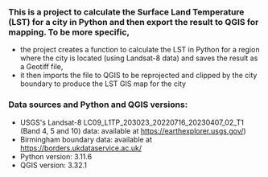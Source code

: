 ### This is a project to calculate the Surface Land Temperature (LST) for a city in Python and then export the result to QGIS for mapping. To be more specific,
- the project creates a function to calculate the LST in Python for a region where the city is located (using Landsat-8 data) and saves the result as a Geotiff file,
- it then imports the file to QGIS to be reprojected and clipped by the city boundary to produce the LST GIS map for the city


### Data sources and Python and QGIS versions:

- USGS's Landsat-8 LC09_L1TP_203023_20220716_20230407_02_T1 (Band 4, 5 and 10) data: available at https://earthexplorer.usgs.gov/)
- Birmingham boundary data: available at https://borders.ukdataservice.ac.uk/
- Python version: 3.11.6
- QGIS version: 3.32.1
